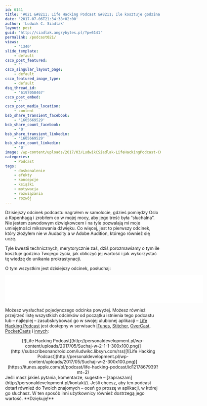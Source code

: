 ```yaml
---
id: 6141
title: '#021 &#8211; Life Hacking Podcast &#8211; Ile kosztuje godzina Twojego życia?'
date: '2017-07-06T21:34:38+02:00'
author: 'Ludwik C. Siadlak'
layout: post
guid: 'http://siadlak.angrybytes.pl/?p=6141'
permalink: /podcast021/
views:
    - '1340'
slide_template:
    - default
csco_post_featured:
    - ''
csco_singular_layout_page:
    - default
csco_featured_image_type:
    - default
dsq_thread_id:
    - '6197058467'
csco_post_embed:
    - ''
csco_post_media_location:
    - content
bsb_share_transient_facebook:
    - '1605669529'
bsb_share_count_facebook:
    - '0'
bsb_share_transient_linkedin:
    - '1605669529'
bsb_share_count_linkedin:
    - '0'
image: /wp-content/uploads/2017/03/LudwikCSiadlak-LifeHackingPodcast-COVER-1.png
categories:
    - Podcast
tags:
    - doskonalenie
    - efekty
    - koncepcje
    - książki
    - motywacja
    - rozwiązania
    - rozwój
---
```


Dzisiejszy odcinek podcastu nagrałem w samolocie, gdzieś pomiędzy Oslo a Kopenhagą i zrobiłem co w mojej mocy, aby jego treść była “słuchalna”. Nie jestem zawodowym dźwiękowcem i na tyle pozwalają mi moje umiejętności miksowania dźwięku. Co więcej, jest to pierwszy odcinek, który złożyłem nie w Audacity a w Adobe Audition, którego również się uczę.

Tyle kwestii technicznych, merytorycznie zaś, dziś porozmawiamy o tym ile kosztuje godzina Twojego życia, jak obliczyć jej wartość i jak wykorzystać tę wiedzę do unikania prokrastynacji.

O tym wszystkim jest dzisiejszy odcinek, posłuchaj:

<iframe allowfullscreen="" height="90" loading="lazy" mozallowfullscreen="" msallowfullscreen="" oallowfullscreen="" scrolling="no" src="//html5-player.libsyn.com/embed/episode/id/5815908/height/90/width/640/theme/custom/autonext/no/thumbnail/yes/autoplay/no/preload/no/no_addthis/no/direction/backward/render-playlist/no/custom-color/335da9/" style="border: none" webkitallowfullscreen="" width="640"></iframe>

  
  
Możesz wysłuchać pojedynczego odcinka powyżej. Możesz również przejrzeć listę wszystkich odcinków od początku istnienia tego podcastu lub – najlepiej – zasubskrybować go w swojej ulubionej aplikacji – [Life Hacking Podcast](http://personaldevelopment.pl/podcast/) jest dostępny w serwisach [iTunes](https://itunes.apple.com/pl/podcast/life-hacking-podcast/id1217867939?mt=2), [Stitcher](http://app.stitcher.com/browse/feed/134392/details), [OverCast](https://overcast.fm/itunes1217867939/life-hacking-podcast), [PocketCasts](http://subscribeonandroid.com/ludwikc.libsyn.com/rss) i [innych](http://subscribeonandroid.com/ludwikc.libsyn.com/rss):

<div style="text-align: center;">[![Life Hacking Podcast](http://personaldevelopment.pl/wp-content/uploads/2017/05/Suchaj-w-2-1-1-300x100.png)](http://subscribeonandroid.com/ludwikc.libsyn.com/rss)[![Life Hacking Podcast](http://personaldevelopment.pl/wp-content/uploads/2017/05/Suchaj-w-2-300x100.png)](https://itunes.apple.com/pl/podcast/life-hacking-podcast/id1217867939?mt=2)

</div>Jeśli masz jakieś pytania, komentarze, sugestie – [zapraszam](http://personaldevelopment.pl/kontakt/). Jeśli chcesz, aby ten podcast dotarł również do Twoich znajomych – oceń go proszę w aplikacji, w której go słuchasz. W ten sposób inni użytkownicy również dostrzegą jego wartość. **Dziękuję!**
